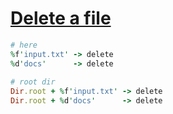 [1]: https://rosettacode.org/wiki/Delete_a_file

# [Delete a file][1]

```ruby
# here
%f'input.txt' -> delete
%d'docs'      -> delete
 
# root dir
Dir.root + %f'input.txt' -> delete
Dir.root + %d'docs'      -> delete
```
